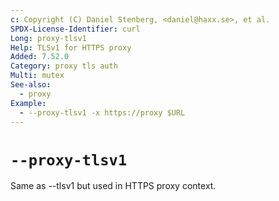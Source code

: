 ```yaml
---
c: Copyright (C) Daniel Stenberg, <daniel@haxx.se>, et al.
SPDX-License-Identifier: curl
Long: proxy-tlsv1
Help: TLSv1 for HTTPS proxy
Added: 7.52.0
Category: proxy tls auth
Multi: mutex
See-also:
  - proxy
Example:
  - --proxy-tlsv1 -x https://proxy $URL
---
```


# `--proxy-tlsv1`

Same as --tlsv1 but used in HTTPS proxy context.
